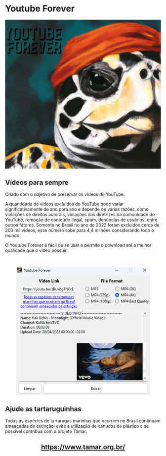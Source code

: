 # Youtube Forever
<center>

![Youtube Forever](https://raw.githubusercontent.com/Teus42/Imgs/main/YoutubeForever-Splash.png)

</center>

## Vídeos para sempre

Criado com o objetivo de preservar os vídeos do YouTube.

A quantidade de vídeos excluídos do YouTube pode variar significativamente de ano para ano e depende de várias razões, como violações de direitos autorais, violações das diretrizes da comunidade do YouTube, remoção de conteúdo ilegal, spam, denúncias de usuários, entre outros fatores. Somente no Brasil no ano de 2022 foram excluídos cerca de 200 mil vídeos, esse número sobe para 4,4 milhões considerando todo o mundo.

O Youtube Forever é fácil de se usar e permite o download até a melhor qualidade que o vídeo possuir.

<BR><center>

![Tela inicial](https://raw.githubusercontent.com/Teus42/Imgs/main/YoutubeForever-Main.png)

</center>

## Ajude as tartaruguinhas

Todas as espécies de tartarugas marinhas que ocorrem no Brasil continuam ameaçadas de extinção, evite a utilização de canudos de plástico e se possível contribua com o projeto Tamar.

<center>
<h2>

https://www.tamar.org.br/
